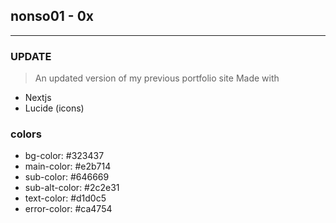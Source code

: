 ## nonso01 - 0x

---

### UPDATE

> An updated version of my previous portfolio site
> Made with

- Nextjs
- Lucide (icons)

### colors
 - bg-color: #323437
 - main-color: #e2b714
 - sub-color: #646669
 - sub-alt-color: #2c2e31
 - text-color: #d1d0c5
 - error-color: #ca4754
